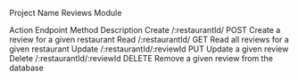 Project Name
Reviews Module

Action	Endpoint	Method	Description
Create	/:restaurantId/	POST	Create a review for a given restaurant
Read	/:restaurantId/	GET	Read all reviews for a given restaurant
Update	/:restaurantId/:reviewId	PUT	Update a given review
Delete	/:restaurantId/:reviewId	DELETE	Remove a given review from the database